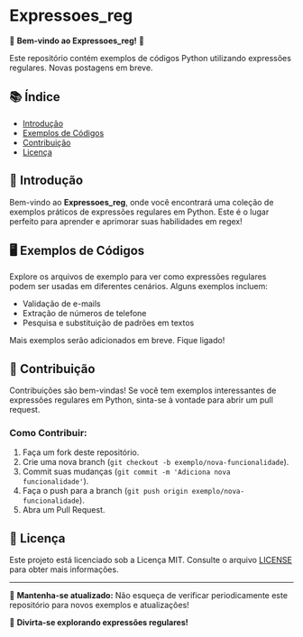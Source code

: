 # Expressoes_reg

🎉 **Bem-vindo ao Expressoes_reg!** 🎉

Este repositório contém exemplos de códigos Python utilizando expressões regulares. Novas postagens em breve.

## 📚 Índice

- [Introdução](#introdução)
- [Exemplos de Códigos](#exemplos-de-códigos)
- [Contribuição](#contribuição)
- [Licença](#licença)

## 📝 Introdução

Bem-vindo ao **Expressoes_reg**, onde você encontrará uma coleção de exemplos práticos de expressões regulares em Python. Este é o lugar perfeito para aprender e aprimorar suas habilidades em regex!

## 🖥️ Exemplos de Códigos

Explore os arquivos de exemplo para ver como expressões regulares podem ser usadas em diferentes cenários. Alguns exemplos incluem:

- Validação de e-mails
- Extração de números de telefone
- Pesquisa e substituição de padrões em textos

Mais exemplos serão adicionados em breve. Fique ligado!

## 🤝 Contribuição

Contribuições são bem-vindas! Se você tem exemplos interessantes de expressões regulares em Python, sinta-se à vontade para abrir um pull request.

### Como Contribuir:

1. Faça um fork deste repositório.
2. Crie uma nova branch (`git checkout -b exemplo/nova-funcionalidade`).
3. Commit suas mudanças (`git commit -m 'Adiciona nova funcionalidade'`).
4. Faça o push para a branch (`git push origin exemplo/nova-funcionalidade`).
5. Abra um Pull Request.

## 📜 Licença

Este projeto está licenciado sob a Licença MIT. Consulte o arquivo [LICENSE](LICENSE) para obter mais informações.

---

📢 **Mantenha-se atualizado:** Não esqueça de verificar periodicamente este repositório para novos exemplos e atualizações!

🌟 **Divirta-se explorando expressões regulares!**

